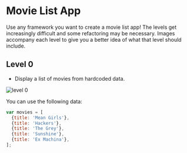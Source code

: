 # Movie List App

Use any framework you want to create a movie list app! The levels get increasingly difficult and some refactoring may be necessary. Images accompany each level to give you a better idea of what that level should include. 

## Level 0
- Display a list of movies from hardcoded data.

![level 0](https://cloud.githubusercontent.com/assets/7968370/26704355/53960602-46e3-11e7-949f-d00018a10298.png)

You can use the following data: 

```javascript
var movies = [
  {title: 'Mean Girls'},
  {title: 'Hackers'},
  {title: 'The Grey'},
  {title: 'Sunshine'},
  {title: 'Ex Machina'},
];
```